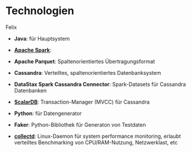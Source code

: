 # Technologien

Felix

* **Java**: für Hauptsystem
* [**Apache Spark**](https://spark.apache.org/):
* **Apache Parquet**: Spaltenorientiertes Übertragungsformat
* **Cassandra**: Verteiltes, spaltenorientiertes Datenbanksystem
* **DataStax Spark Cassandra Connector**: Spark-Datasets für Cassandra Datenbanken
* [**ScalarDB**](https://github.com/scalar-labs/scalardb): Transaction-Manager (MVCC) für Cassandra

* **Python**: für Datengenerator
* **Faker**: Python-Bibliothek für Generaton von Testdaten

* [**collectd**](https://collectd.org/): Linux-Daemon für system performance monitoring, erlaubt verteiltes Benchmarking von CPU/RAM-Nutzung, Netzwerklast, etc
